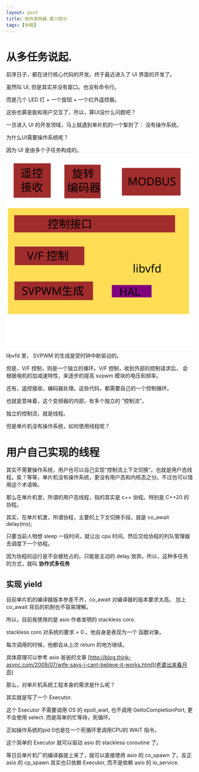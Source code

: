 ```yaml
---
layout: post
title: 制作变频器-第六部分
tags: [协程]
---
```


# 从多任务说起.

前序日子，都在进行核心代码的开发。终于最近进入了 UI 界面的开发了。

虽然叫 UI, 但是其实并没有窗口。也没有命令行。

而是几个 LED 灯 + 一个旋钮 + 一个红外遥控器。

这些也算是能和用户交互了，所以，算UI没什么问题吧？

一旦进入 UI 的开发领域，马上就遇到单片机的一个掣肘了：
没有操作系统。

为什么UI需要操作系统呢？

因为 UI 是由多个子任务构成的。

![vvvf图解](/images/vvvf_block_diagram.svg)

libvfd 里， SVPWM 的生成是受时钟中断驱动的。

但是，V/F 控制，则是一个独立的循环。V/F 控制，收到外部的控制请求后，
会根据电机的加减速特性，来逐步的提高 svpwm 模块的电压和频率。

还有，遥控接收，编码器处理。这些代码，都需要自己的一个控制循环。


也就是意味着，这个变频器的内部，有多个独立的 “控制流”。

独立的控制流，就是线程。

但是单片机没有操作系统，如何使用线程呢？

# 用户自己实现的线程

其实不需要操作系统，用户也可以自己实现“控制流上下文切换”。也就是用户态线程。矣？等等，单片机没有操作系统，更没有用户态和内核态之分。不过也可以借用这个术语嘛。

那么在单片机里，所谓的用户态线程，指的其实是 c++ 协程。特别是 C++20 的协程。


其实，在单片机里，所谓协程，主要的上下文切换手段，就是 co_await delay(ms);

只要当前人物想 sleep 一段时间，就让出 cpu 时间。然后交给协程的列队管理器去调度下一个协程。

因为协程的运行是不会被抢占的。只能是主动的 delay 放弃。所以，这种多任务的方式，就叫 **协作式多任务**

## 实现 yield

目前单片机的编译器版本参差不齐，co_await 对编译器的版本要求太高。
加上 co_await 背后的机制也不容易理解。

所以，目前我使用的是 asio 作者发明的 stackless coro.

stackless coro 对系统的要求 = 0 。他自身是表现为一个 函数对象。

每次调用的时候，他都会从上次 return 的地方继续。


具体原理可以参考 asio 爸爸的文章 [http://blog.think-async.com/2009/07/wife-says-i-cant-believe-it-works.html](老婆出来看月亮)


那么，对单片机系统工程本身的需求是什么呢？

其实就是写了一个 Executor.

这个 Executor 不需要调用 OS 的 epoll_wait, 也不调用 GetIoCompletionPort, 更不会使用 select. 而是简单的忙等待，死循环。

正如操作系统的pid 0也是在一个死循环里调用CPU的 WAIT 指令。

这个简单的 Executor 就可以驱动 asio 的 stackless coroutine 了。

等日后单片机厂的编译器提上来了，就可以直接使用 asio 的 co_spawn 了。反正 asio 的 cp_spawn 其实也只依赖 Executor, 而不是依赖 asio 的 io_service.

